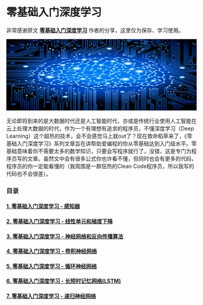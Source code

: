 # 零基础入门深度学习

非常感谢原文 **[零基础入门深度学习](https://www.zybuluo.com/hanbingtao/note/433855)** 作者的分享，这里仅为保存、学习使用。

![cmd-markdown-logo](images/fengmian.jpg)

无论即将到来的是大数据时代还是人工智能时代，亦或是传统行业使用人工智能在云上处理大数据的时代，作为一个有理想有追求的程序员，不懂深度学习（Deep Learning）这个超热的技术，会不会感觉马上就out了？现在救命稻草来了，《零基础入门深度学习》系列文章旨在讲帮助爱编程的你从零基础达到入门级水平。零基础意味着你不需要太多的数学知识，只要会写程序就行了，没错，这是专门为程序员写的文章。虽然文中会有很多公式你也许看不懂，但同时也会有更多的代码，程序员的你一定能看懂的（我周围是一群狂热的Clean Code程序员，所以我写的代码也不会很差）。

### 目录

#### [1. 零基础入门深度学习 - 感知器](https://www.zybuluo.com/hanbingtao/note/433855)
#### [2. 零基础入门深度学习 - 线性单元和梯度下降](https://www.zybuluo.com/hanbingtao/note/448086)
#### [3. 零基础入门深度学习 - 神经网络和反向传播算法 ](https://www.zybuluo.com/hanbingtao/note/476663)
#### [4. 零基础入门深度学习 - 卷积神经网络 ](https://www.zybuluo.com/hanbingtao/note/485480)
#### [5. 零基础入门深度学习 - 循环神经网络 ](https://zybuluo.com/hanbingtao/note/541458)
#### [6. 零基础入门深度学习 - 长短时记忆网络(LSTM) ](https://zybuluo.com/hanbingtao/note/581764)
#### [7. 零基础入门深度学习 - 递归神经网络](https://zybuluo.com/hanbingtao/note/626300)

